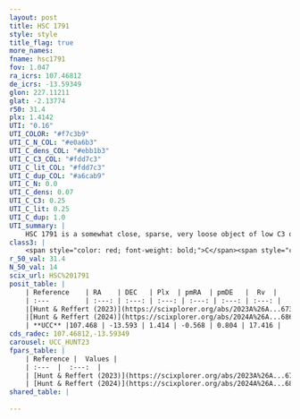 ```yaml
---
layout: post
title: HSC 1791
style: style
title_flag: true
more_names: 
fname: hsc1791
fov: 1.047
ra_icrs: 107.46812
de_icrs: -13.59349
glon: 227.11211
glat: -2.13774
r50: 31.4
plx: 1.4142
UTI: "0.16"
UTI_COLOR: "#f7c3b9"
UTI_C_N_COL: "#e0a6b3"
UTI_C_dens_COL: "#ebb1b3"
UTI_C_C3_COL: "#fdd7c3"
UTI_C_lit_COL: "#fdd7c3"
UTI_C_dup_COL: "#a6cab9"
UTI_C_N: 0.0
UTI_C_dens: 0.07
UTI_C_C3: 0.25
UTI_C_lit: 0.25
UTI_C_dup: 1.0
UTI_summary: |
    HSC 1791 is a somewhat close, sparse, very loose object of low C3 quality. It was recently reported in the literature.<br><br><span style="color: #99180f; font-weight: bold;">Warning: </span>contains less than 25 stars with <i>P>0.5</i> estimated.
class3: |
    <span style="color: red; font-weight: bold;">C</span><span style="color: red; font-weight: bold;">C</span>
r_50_val: 31.4
N_50_val: 14
scix_url: HSC%201791
posit_table: |
    | Reference    | RA    | DEC   | Plx  | pmRA  | pmDE   |  Rv  |
    | :---         | :---: | :---: | :---: | :---: | :---: | :---: |
    |[Hunt & Reffert (2023)](https://scixplorer.org/abs/2023A%26A...673A.114H) | 107.738 | -13.55 | 1.526 | -0.557 | 0.862 | 27.054 |
    |[Hunt & Reffert (2024)](https://scixplorer.org/abs/2024A%26A...686A..42H) | 107.738 | -13.55 | 1.526 | -0.557 | 0.862 | 27.054 |
    | **UCC** |107.468 | -13.593 | 1.414 | -0.568 | 0.804 | 17.416 | 
cds_radec: 107.46812,-13.59349
carousel: UCC_HUNT23
fpars_table: |
    | Reference |  Values |
    | :---  |  :---:  |
    | [Hunt & Reffert (2023)](https://scixplorer.org/abs/2023A%26A...673A.114H) | `AV50=0.248, diffAV50=0.566, MOD50=9.008, logAge50=9.421` |
    | [Hunt & Reffert (2024)](https://scixplorer.org/abs/2024A%26A...686A..42H) | `MassJ=49.5544` |
shared_table: |
    
---
```

